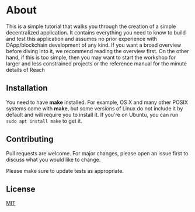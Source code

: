 # About

This is a simple tutorial that walks you through the creation of a simple decentralized application. It contains everything you need to know to build and test this application and assumes no prior experience with DApp/blockchain development of any kind. If you want a broad overview before diving into it, we recommend reading the overview first. On the other hand, if this is too simple, then you may want to start the workshop for larger and less constrained projects or the reference manual for the minute details of Reach
## Installation

You need to have **make** installed. For example, OS X and many other POSIX systems come with **make**, but some versions of Linux do not include it by default and will require you to install it. If you're on Ubuntu, you can run ```sudo apt install make``` to get it.

## Contributing
Pull requests are welcome. For major changes, please open an issue first to discuss what you would like to change.

Please make sure to update tests as appropriate.

## License
[MIT](https://choosealicense.com/licenses/mit/)